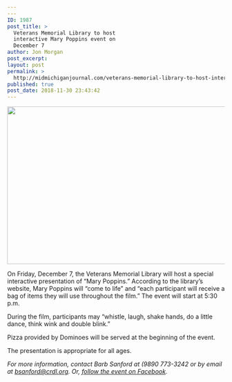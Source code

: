 ```yaml
---
---
ID: 1987
post_title: >
  Veterans Memorial Library to host
  interactive Mary Poppins event on
  December 7
author: Jon Morgan
post_excerpt:
layout: post
permalink: >
  http://midmichiganjournal.com/veterans-memorial-library-to-host-interactive-mary-poppins-event-on-december-7
published: true
post_date: 2018-11-30 23:43:42
---
```

<a href="http://midmichiganjournal.com/?attachment_id=1988" rel="attachment wp-att-1988"><img class="alignnone size-medium wp-image-1988" src="http://midmichiganjournal.com/wp-content/uploads/2018/11/null-2-511x365.png" alt="" width="511" height="365" /></a>

On Friday, December 7, the Veterans Memorial Library will host a special interactive presentation of “Mary Poppins.” According to the library’s website, Mary Poppins will “come to life” and “each participant will receive a bag of items they will use throughout the film.” The event will start at 5:30 p.m.

During the film, participants may “whistle, laugh, shake hands, do a little dance, think wink and double blink.”

Pizza provided by Dominoes will be served at the beginning of the event.

The presentation is appropriate for all ages.

<i>For more information, contact Barb Sanford at (9890 773-3242 or by email at <a href="mailto:bsanford@crdl.org">bsanford@crdl.org</a>. Or, <a href="https://www.facebook.com/groups/1640205119543148/">follow the event on Facebook</a>.</i>